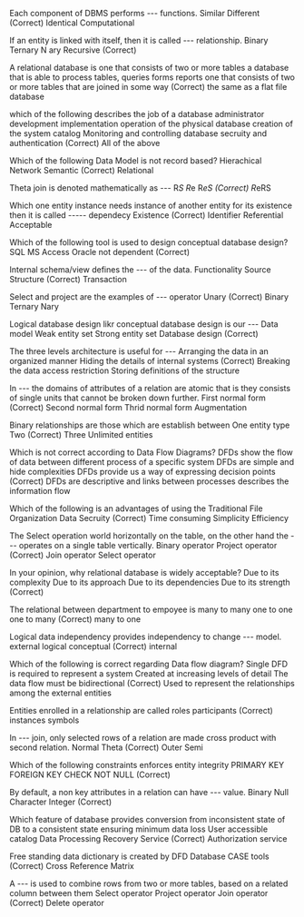 Each component of DBMS performs --- functions.
Similar
Different (Correct)
Identical
Computational

If an entity is linked with itself, then it is called --- relationship.
Binary
Ternary
N ary
Recursive (Correct)

A relational database is 
one that consists of two or more tables
a database that is able to process tables, queries forms reports
one that consists of two or more tables that are joined in some way  (Correct)
the same as a flat file database

which of the following describes the job of a database administrator
development implementation operation of the physical database
creation of the system catalog
Monitoring and controlling database secruity and authentication (Correct)
All of the above

Which of the following Data Model is not record based?
Hierachical
Network
Semantic (Correct)
Relational

Theta join is denoted mathematically as ---
R*S
R*e
R*eS (Correct)
R*eRS

Which one entity instance needs instance of another entity for its existence then it is called ----- dependecy
Existence (Correct)
Identifier
Referential
Acceptable

Which of the following tool is used to design conceptual database design?
SQL
MS Access
Oracle
not dependent (Correct)

Internal schema/view defines the --- of the data.
Functionality
Source
Structure (Correct)
Transaction

Select and project are the examples of --- operator
Unary (Correct)
Binary
Ternary
Nary

Logical database design likr conceptual database design is our --- 
Data model
Weak entity set
Strong entity set
Database design (Correct)

The three levels architecture is useful for ---
Arranging the data in an organized manner
Hiding the details of internal systems (Correct)
Breaking the data access restriction
Storing definitions of the structure

In --- the domains of attributes of a relation are atomic that is they consists of single units that cannot be broken down further.
First normal form (Correct)
Second normal form
Thrid normal form
Augmentation

Binary relationships are those which are establish between 
One entity type
Two  (Correct)
Three
Unlimited entities

Which is not correct according to Data Flow Diagrams?
DFDs show the flow of data between different process of a specific system
DFDs are simple and hide complexities
DFDs provide us a way of expressing decision points (Correct)
DFDs are descriptive and links between processes describes the information flow

Which of the following is an advantages of using the Traditional File Organization
Data Secruity (Correct)
Time consuming
Simplicity
Efficiency

The Select operation world horizontally on the table, on the other hand the --- operates on a single table vertically.
Binary operator
Project operator  (Correct)
Join operator
Select operator 

In your opinion, why relational database is widely acceptable?
Due to its complexity
Due to its approach
Due to its dependencies
Due to its strength (Correct)

The relational between department to empoyee is
many to many
one to one 
one to many (Correct)
many to one

Logical data independency provides independency to change --- model.
external
logical
conceptual (Correct)
internal

Which of the following is correct regarding Data flow diagram?
Single DFD is required to represent a system 
Created at increasing levels of detail
The data flow must be bidirectional (Correct)
Used to represent the relationships among the external entities

Entities enrolled in a relationship are called
roles
participants (Correct)
instances
symbols

In --- join, only selected rows of a relation are made cross product with second relation.
Normal
Theta (Correct)
Outer
Semi

Which of the following constraints enforces entity integrity
PRIMARY KEY
FOREIGN KEY
CHECK
NOT NULL (Correct)

By default, a non key attributes in a relation can have --- value.
Binary
Null
Character
Integer (Correct)

Which feature of database provides conversion from inconsistent state of DB to a consistent state ensuring minimum data loss
User accessible catalog
Data Processing 
Recovery Service (Correct)
Authorization service

Free standing data dictionary is created by 
DFD
Database
CASE tools (Correct)
Cross Reference Matrix

A --- is used to combine rows from two or more tables, based on a related column between them
Select operator
Project operator
Join operator (Correct)
Delete operator